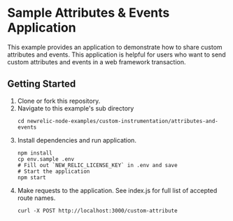 # Sample Attributes & Events Application

This example provides an application to demonstrate how to share custom attributes and events. This application is helpful for users who want to send custom attributes and events in a web framework transaction.

## Getting Started

1. Clone or fork this repository.
2. Navigate to this example's sub directory
   ```
   cd newrelic-node-examples/custom-instrumentation/attributes-and-events
   ```
3. Install dependencies and run application.
   ```
   npm install
   cp env.sample .env
   # Fill out `NEW_RELIC_LICENSE_KEY` in .env and save 
   # Start the application
   npm start
   ```
4. Make requests to the application. See index.js for full list of accepted route names.
   ```
   curl -X POST http://localhost:3000/custom-attribute
   ```
